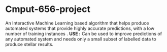 # Cmput-656-project
An Interactive Machine Learning based algorithm that helps produce automated systems that provide highly accurate predictions, with a low number of training instances .
**USE :** Can be used to improve predictions of any automated system and needs only a small subset of labelled data to produce stellar results.
